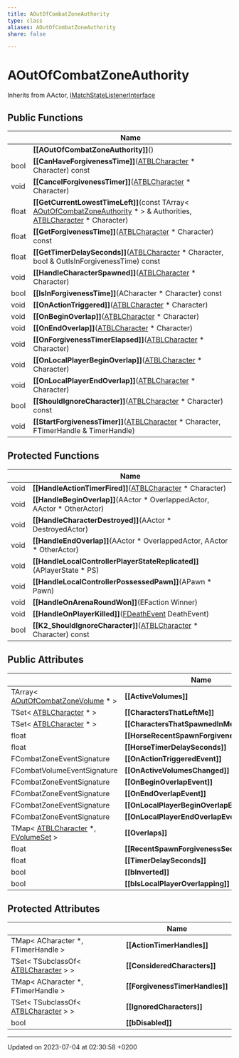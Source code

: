 ```yaml
---
title: AOutOfCombatZoneAuthority
type: class
aliases: AOutOfCombatZoneAuthority
share: false

---
```


# AOutOfCombatZoneAuthority





Inherits from AActor, [IMatchStateListenerInterface](/docs/SDK/Source/Classes/classIMatchStateListenerInterface.md)

## Public Functions

|                | Name           |
| -------------- | -------------- |
| | **[[AOutOfCombatZoneAuthority]]**() |
| bool | **[[CanHaveForgivenessTime]]**([ATBLCharacter](/docs/SDK/Source/Classes/classATBLCharacter.md) * Character) const |
| void | **[[CancelForgivenessTimer]]**([ATBLCharacter](/docs/SDK/Source/Classes/classATBLCharacter.md) * Character) |
| float | **[[GetCurrentLowestTimeLeft]]**(const TArray< [AOutOfCombatZoneAuthority](/docs/SDK/Source/Classes/classAOutOfCombatZoneAuthority.md) * > & Authorities, [ATBLCharacter](/docs/SDK/Source/Classes/classATBLCharacter.md) * Character) |
| float | **[[GetForgivenessTime]]**([ATBLCharacter](/docs/SDK/Source/Classes/classATBLCharacter.md) * Character) const |
| float | **[[GetTimerDelaySeconds]]**([ATBLCharacter](/docs/SDK/Source/Classes/classATBLCharacter.md) * Character, bool & OutIsInForgivenessTime) const |
| void | **[[HandleCharacterSpawned]]**([ATBLCharacter](/docs/SDK/Source/Classes/classATBLCharacter.md) * Character) |
| bool | **[[IsInForgivenessTime]]**(ACharacter * Character) const |
| void | **[[OnActionTriggered]]**([ATBLCharacter](/docs/SDK/Source/Classes/classATBLCharacter.md) * Character) |
| void | **[[OnBeginOverlap]]**([ATBLCharacter](/docs/SDK/Source/Classes/classATBLCharacter.md) * Character) |
| void | **[[OnEndOverlap]]**([ATBLCharacter](/docs/SDK/Source/Classes/classATBLCharacter.md) * Character) |
| void | **[[OnForgivenessTimerElapsed]]**([ATBLCharacter](/docs/SDK/Source/Classes/classATBLCharacter.md) * Character) |
| void | **[[OnLocalPlayerBeginOverlap]]**([ATBLCharacter](/docs/SDK/Source/Classes/classATBLCharacter.md) * Character) |
| void | **[[OnLocalPlayerEndOverlap]]**([ATBLCharacter](/docs/SDK/Source/Classes/classATBLCharacter.md) * Character) |
| bool | **[[ShouldIgnoreCharacter]]**([ATBLCharacter](/docs/SDK/Source/Classes/classATBLCharacter.md) * Character) const |
| void | **[[StartForgivenessTimer]]**([ATBLCharacter](/docs/SDK/Source/Classes/classATBLCharacter.md) * Character, FTimerHandle & TimerHandle) |

## Protected Functions

|                | Name           |
| -------------- | -------------- |
| void | **[[HandleActionTimerFired]]**([ATBLCharacter](/docs/SDK/Source/Classes/classATBLCharacter.md) * Character) |
| void | **[[HandleBeginOverlap]]**(AActor * OverlappedActor, AActor * OtherActor) |
| void | **[[HandleCharacterDestroyed]]**(AActor * DestroyedActor) |
| void | **[[HandleEndOverlap]]**(AActor * OverlappedActor, AActor * OtherActor) |
| void | **[[HandleLocalControllerPlayerStateReplicated]]**(APlayerState * PS) |
| void | **[[HandleLocalControllerPossessedPawn]]**(APawn * Pawn) |
| void | **[[HandleOnArenaRoundWon]]**(EFaction Winner) |
| void | **[[HandleOnPlayerKilled]]**([FDeathEvent](/docs/SDK/Source/Classes/structFDeathEvent.md) DeathEvent) |
| bool | **[[K2_ShouldIgnoreCharacter]]**([ATBLCharacter](/docs/SDK/Source/Classes/classATBLCharacter.md) * Character) const |

## Public Attributes

|                | Name           |
| -------------- | -------------- |
| TArray< [AOutOfCombatZoneVolume](/docs/SDK/Source/Classes/classAOutOfCombatZoneVolume.md) * > | **[[ActiveVolumes]]**  |
| TSet< [ATBLCharacter](/docs/SDK/Source/Classes/classATBLCharacter.md) * > | **[[CharactersThatLeftMe]]**  |
| TSet< [ATBLCharacter](/docs/SDK/Source/Classes/classATBLCharacter.md) * > | **[[CharactersThatSpawnedInMe]]**  |
| float | **[[HorseRecentSpawnForgivenessSeconds]]**  |
| float | **[[HorseTimerDelaySeconds]]**  |
| FCombatZoneEventSignature | **[[OnActionTriggeredEvent]]**  |
| FCombatVolumeEventSignature | **[[OnActiveVolumesChanged]]**  |
| FCombatZoneEventSignature | **[[OnBeginOverlapEvent]]**  |
| FCombatZoneEventSignature | **[[OnEndOverlapEvent]]**  |
| FCombatZoneEventSignature | **[[OnLocalPlayerBeginOverlapEvent]]**  |
| FCombatZoneEventSignature | **[[OnLocalPlayerEndOverlapEvent]]**  |
| TMap< [ATBLCharacter](/docs/SDK/Source/Classes/classATBLCharacter.md) *, [FVolumeSet](/docs/SDK/Source/Classes/structFVolumeSet.md) > | **[[Overlaps]]**  |
| float | **[[RecentSpawnForgivenessSeconds]]**  |
| float | **[[TimerDelaySeconds]]**  |
| bool | **[[bInverted]]**  |
| bool | **[[bIsLocalPlayerOverlapping]]**  |

## Protected Attributes

|                | Name           |
| -------------- | -------------- |
| TMap< ACharacter *, FTimerHandle > | **[[ActionTimerHandles]]**  |
| TSet< TSubclassOf< [ATBLCharacter](/docs/SDK/Source/Classes/classATBLCharacter.md) > > | **[[ConsideredCharacters]]**  |
| TMap< ACharacter *, FTimerHandle > | **[[ForgivenessTimerHandles]]**  |
| TSet< TSubclassOf< [ATBLCharacter](/docs/SDK/Source/Classes/classATBLCharacter.md) > > | **[[IgnoredCharacters]]**  |
| bool | **[[bDisabled]]**  |

-------------------------------

Updated on 2023-07-04 at 02:30:58 +0200